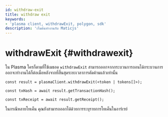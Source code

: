 ```yaml
---
id: withdraw-exit
title: withdraw exit
keywords:
- 'plasma client, withdrawExit, polygon, sdk'
description: 'เริ่มต้นทำงานกับ Maticjs'
---
```


# withdrawExit {#withdrawexit}

ใน Plasma ใครก็ตามที่ใช้เมธอด `withdrawExit` สามารถออกจากกระบวนการถอนได้กระบวนการออกจะทำงานได้ก็ต่อเมื่อหลังจากที่สิ้นสุดระยะเวลาการคัดค้านแล้วเท่านั้น

```
const result = plasmaClient.withdrawExit(<token | tokens[]>);

const txHash = await result.getTransactionHash();

const txReceipt = await result.getReceipt();

```

ในกรณีหลายโทเค็น คุณยังสามารถออกได้ด้วยการระบุรายการโทเค็นในอาร์เรย์
